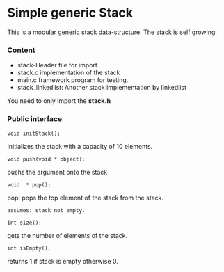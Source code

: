 # Simple generic Stack

This is a modular generic stack data-structure. The stack is self growing.

### Content

* stack-Header file for import.
* stack.c implementation of the stack
* main.c framework program for testing.
* stack_linkedlist: Another stack implementation by linkedlist

You need to only import the **stack.h**

### Public interface

``` void initStack(); ```

Initializes the stack with a capacity of 10 elements.

``` void push(void * object); ```

pushs the argument onto the stack

``` void  * pop(); ```

pop: pops the top element of the stack from the stack.

    assumes: stack not empty.

``` int size(); ```

gets the number of elements of the stack.

``` int isEmpty(); ```

returns 1 if stack is empty otherwise 0.




